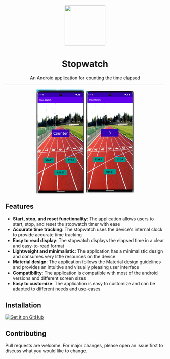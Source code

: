 <div align="center">
    <img src="https://developer.android.com/static/images/brand/Android_Robot.svg" width="128" height="128" style="display: block; margin: 0 auto"/>
    <h1>Stopwatch</h1>
    <p>An Android application for counting the time elapsed</p>
</div>

---

<p align="center">
  <img src="app\screenshots\1.png" width="30%" 
    height="30%" 
        style="display: inline-block; vertical-align: middle";/>
  <img src="app\screenshots\2.png" width="30%" height="30%" style="display: inline-block; vertical-align: middle;"/>
</p>



## Features
- **Start, stop, and reset functionality**: The application allows users to start, stop, and reset the stopwatch timer with ease
- **Accurate time tracking**: The stopwatch uses the device's internal clock to provide accurate time tracking
- **Easy to read display**: The stopwatch displays the elapsed time in a clear and easy-to-read format
- **Lightweight and minimalistic**: The application has a minimalistic design and consumes very little resources on the device
- **Material design**: The application follows the Material design guidelines and provides an intuitive and visually pleasing user interface
- **Compatibility**: The application is compatible with most of the android versions and different screen sizes
- **Easy to customize**: The application is easy to customize and can be adapted to different needs and use-cases

## Installation

[<img src="https://raw.githubusercontent.com/NeoApplications/Neo-Backup/034b226cea5c1b30eb4f6a6f313e4dadcbb0ece4/badge_github.png" 
    alt="Get it on GitHub" 
        height="80">](https://github.com/chottuthejimmy/Stopwatch/releases/latest)

## Contributing
Pull requests are welcome. For major changes, please open an issue first to discuss what you would like to change.
